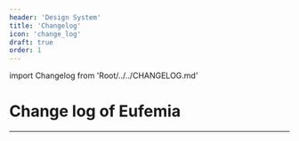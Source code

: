```yaml
---
header: 'Design System'
title: 'Changelog'
icon: 'change_log'
draft: true
order: 1
---
```


import Changelog from 'Root/../../CHANGELOG.md'

# Change log of Eufemia

---

<Changelog />
